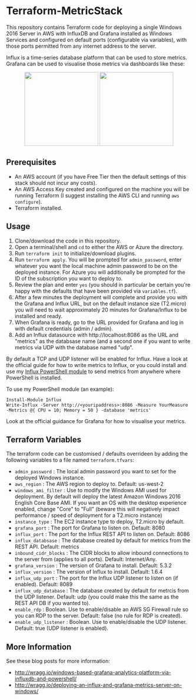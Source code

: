 # Terraform-MetricStack

This repository contains Terraform code for deploying a single Windows 2016 Server in AWS with InfluxDB and Grafana installed as Windows Services and configured on default ports (configurable via variables), with those ports permitted from any internet address to the server.

Influx is a time-series database platform that can be used to store metrics. Grafana can be used to visualise those metrics via dashboards like these:

<p align="center">
<img src="http://wragg.io/content/images/2018/02/Grafana-Example-2.png" height=200>  <img src="http://wragg.io/content/images/2018/02/Grafana-TFS-Build-Dashboard.png" height=200>
</p>

## Prerequisites

- An AWS account (if you have Free Tier then the default settings of this stack should not incur any costs).
- An AWS Access Key created and configured on the machine you will be running Terraform (I suggest installing the AWS CLI and running `aws configure`).
- Terraform installed.

## Usage

1. Clone/download the code in this repository.
2. Open a terminal/shell and `cd` to either the AWS or Azure the directory.
3. Run `terraform init` to initialize/download plugins.
4. Run `terraform apply`. You will be prompted for `admin_password`, enter whatever you want the local machine admin password to be on the deployed instance. For Azure you will additionally be prompted for the ID of the subscription you want to deploy to.
5. Review the plan and enter `yes` (you should in particular be certain you're happy with the defaults that have been provided via `variables.tf`).
6. After a few minutes the deployment will complete and provide you with the Grafana and Influx URL, but on the default instance size (T2.micro) you will need to wait approximately 20 minutes for Grafana/Influx to be installed and ready.
7. When Grafana is ready, go to the URL provided for Grafana and log in with default credentials (admin / admin).
8. Add an Influx datasource with http://localhost:8086 as the URL and "metrics" as the databsase name (and a second one if you want to write metrics via UDP with the database named "udp".

By default a TCP and UDP listener will be enabled for Influx. Have a look at the official guide for how to write metrics to Influx, or you could install and use my [Influx PowerShell module](https://github.com/markwragg/PowerShell-Influx) to send metrics from anywhere where PowerShell is installed.

To use my PowerShell module (an example):

```
Install-Module Influx
Write-Influx -Server http://<youripaddress>:8086 -Measure YourMeasure -Metrics @{ CPU = 10; Memory = 50 } -database 'metrics'
```

Look at the official guidance for Grafana for how to visualise your metrics.

## Terraform Variables

The terraform code can be customised / defaults overrideen by adding the following variables to a file named `terraform.tfvars`:

- `admin_password` : The local admin password you want to set for the deployed Windows instance.
- `aws_region` : The AWS region to deploy to. Default: us-west-2
- `windows_ami_filter` : Use to modify the Windows AMI used for deployment. By default will deploy the latest Amazon Windows 2016 English Core Base AMI. If you want an OS with the desktop experience enabled, change "Core" to "Full" (beware this will negatively impact performance / speed of deployment for a T2.micro instance)
- `instance_type` : The EC2 instance type to deploy, T2.micro by default.
- `grafana_port` : The port for Grafana to listen on. Default: 8080
- `influx_port` : The port for the Influx REST API to listen on. Default: 8086
- `influx_databsase` : The database created by default for metrics from the REST API. Default: metrics
- `inbound_cidr_blocks` : The CIDR blocks to allow inbound connections to the server from (applies to all ports). Default: Internet/Any.
- `grafana_version` : The version of Grafana to install. Default: 5.3.2
- `influx_version` : The version of Influx to install. Default: 1.6.4
- `influx_udp_port` : The port for the Influx UDP listener to listen on (if enabled). Default: 8089
- `influx_udp_database` : The database created by default for metrcis from the UDP listener. Default: udp (you could make this the same as the REST API DB if you wanted to).
- `enable_rdp` : Boolean. Use to enable/disable an AWS SG Firewall rule so you can RDP to the server. Default: false (no rule for RDP is created).
- `enable_udp_listener` : Boolean. Use to enable/disable the UDP listener. Default: true (UDP listener is enabled).

## More Information

See these blog posts for more information:

- http://wragg.io/windows-based-grafana-analytics-platform-via-influxdb-and-powershell/
- http://wragg.io/deploying-an-influx-and-grafana-metrics-server-on-windows/
